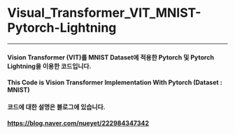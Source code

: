 # Visual_Transformer_VIT_MNIST-Pytorch-Lightning
--- 
#### Vision Transformer (VIT)를 MNIST Dataset에 적용한 Pytorch 및 Pytorch Lightning을 이용한 코드입니다. 
#### This Code is Vision Transformer Implementation With Pytorch (Dataset : MNIST)
#### 코드에 대한 설명은 블로그에 있습니다. 
#### https://blog.naver.com/nueyet/222984347342 
